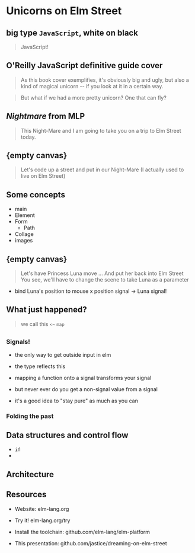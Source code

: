 # Unicorns on Elm Street

## big type `JavaScript`, white on black

> JavaScript!

## O'Reilly JavaScript definitive guide cover

> As this book cover exemplifies, it's obviously big and ugly, but also a kind of magical unicorn --
if you look at it in a certain way.

> But what if we had a more pretty unicorn?
> One that can fly?

## _Nightmare_ from MLP

> This Night-Mare and I am going to take you on a trip to Elm Street today.

## {empty canvas}

> Let's code up a street and put in our Night-Mare
> (I actually used to live on Elm Street)

## Some concepts

* main
* Element
* Form
    * Path
* Collage
* images

## {empty canvas}

> Let's have Princess Luna move ...
> And put her back into Elm Street
> You see, we'll have to change the scene to take Luna as a parameter

* bind Luna's position to mouse x position signal -> Luna signal!

## What just happened?

> we call this `<~` `map`


## <lighthouse or radio or something>

### Signals!

* the only way to get outside input in elm
* the type reflects this

* mapping a function onto a signal transforms your signal
* but never ever do you get a non-signal value from a signal
* it's a good idea to "stay pure" as much as you can

### Folding the past

## Data structures and control flow

* `if`
* 

## Architecture

## Resources

* Website: elm-lang.org
* Try it! elm-lang.org/try
* Install the toolchain: github.com/elm-lang/elm-platform

* This presentation: github.com/jastice/dreaming-on-elm-street
